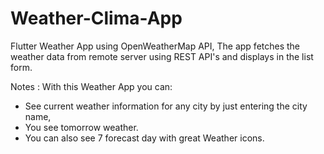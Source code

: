 # Weather-Clima-App

Flutter Weather App using OpenWeatherMap API, The app fetches the weather data from remote server using REST API's and displays in the list form. 












Notes : 
With this Weather App you can: 
* See current weather information for any city by just entering the city name, 
* You see tomorrow weather.
* You can also see 7 forecast day with great Weather  icons.

